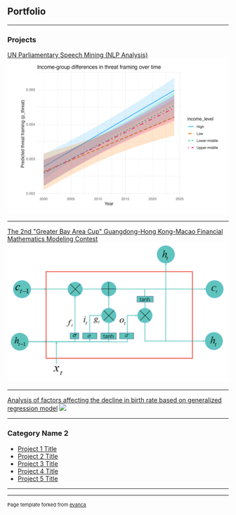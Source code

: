 ## Portfolio

---

### Projects 

[UN Parliamentary Speech Mining (NLP Analysis)](/sample_page)
<img src="images/截屏2025-09-04 17.59.02.png"/>

---
[The 2nd "Greater Bay Area Cup" Guangdong-Hong Kong-Macao Financial Mathematics Modeling Contest](/pdf/sample_presentation.pdf)
<img src="images/截屏2025-09-04 17.45.20.png"/>

---
[Analysis of factors affecting the decline in birth rate based on generalized regression model](http://example.com/)
<img src="images/dummy_thumbnail.jpg?raw=true"/>

---

### Category Name 2

- [Project 1 Title](http://example.com/)
- [Project 2 Title](http://example.com/)
- [Project 3 Title](http://example.com/)
- [Project 4 Title](http://example.com/)
- [Project 5 Title](http://example.com/)

---




---
<p style="font-size:11px">Page template forked from <a href="https://github.com/evanca/quick-portfolio">evanca</a></p>
<!-- Remove above link if you don't want to attibute -->
